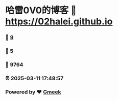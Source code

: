 # 哈雷0V0的博客 :link: https://02halei.github.io 
### :page_facing_up: [9](https://02halei.github.io/tag.html) 
### :speech_balloon: 5 
### :hibiscus: 9764 
### :alarm_clock: 2025-03-11 17:48:57 
### Powered by :heart: [Gmeek](https://github.com/Meekdai/Gmeek)
